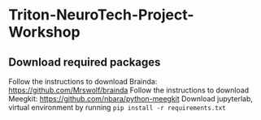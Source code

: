 # Triton-NeuroTech-Project-Workshop

## Download required packages

Follow the instructions to download Brainda: https://github.com/Mrswolf/brainda
Follow the instructions to download Meegkit: https://github.com/nbara/python-meegkit
Download jupyterlab, virtual environment by running `pip install -r requirements.txt`
